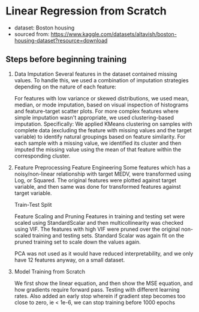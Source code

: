 # Linear Regression from Scratch

- dataset: Boston housing
- sourced from: https://www.kaggle.com/datasets/altavish/boston-housing-dataset?resource=download

## Steps before beginning training

1. Data Imputation
   Several features in the dataset contained missing values. To handle this, we used a combination of imputation strategies depending on the nature of each feature:

   For features with low variance or skewed distributions, we used mean, median, or mode imputation, based on visual inspection of histograms and feature-target scatter plots.
   For more complex features where simple imputation wasn't appropriate, we used clustering-based imputation. Specifically:
   We applied KMeans clustering on samples with complete data (excluding the feature with missing values and the target variable) to identify natural groupings based on feature similarity.
   For each sample with a missing value, we identified its cluster and then imputed the missing value using the mean of that feature within the corresponding cluster.

2. Feature Preprocessing
   Feature Engineering
   Some features which has a noisy/non-linear relationship with target MEDV, were transformed using Log, or Squared. The original features were plotted against target variable, and then same was done for transformed features against target variable.

   Train-Test Split

   Feature Scaling and Pruning
   Features in training and testing set were scaled using StandardScalar and then multicollinearity was checked using VIF. The features with high VIF were pruned over the original non-scaled training and testing sets. Standard Scalar was again fit on the pruned training set to scale down the values again.

   PCA was not used as it would have reduced interpretability, and we only have 12 features anyway, on a small dataset.

3. Model Training from Scratch

   We first show the linear equation, and then show the MSE equation, and how gradients require forward pass.
   Testing with different learning rates.
   Also added an early stop wherein if gradient step becomes too close to zero, ie < 1e-6, we can stop training before 1000 epochs

